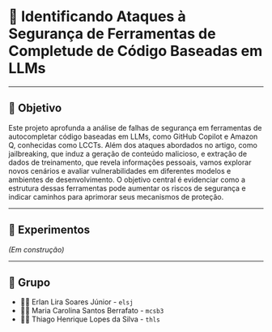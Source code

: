 # 🔐 Identificando Ataques à Segurança de Ferramentas de Completude de Código Baseadas em LLMs

---

## 🎯 Objetivo
Este projeto aprofunda a análise de falhas de segurança em ferramentas de autocompletar código baseadas em LLMs, como GitHub Copilot e Amazon Q, conhecidas como LCCTs. Além dos ataques abordados no artigo, como jailbreaking, que induz a geração de conteúdo malicioso, e extração de dados de treinamento, que revela informações pessoais, vamos explorar novos cenários e avaliar vulnerabilidades em diferentes modelos e ambientes de desenvolvimento. O objetivo central é evidenciar como a estrutura dessas ferramentas pode aumentar os riscos de segurança e indicar caminhos para aprimorar seus mecanismos de proteção.

---

## 🧪 Experimentos
*(Em construção)*

---

## 👥 Grupo
- 👨‍💻 Erlan Lira Soares Júnior - `elsj`  
- 👩‍💻 Maria Carolina Santos Berrafato - `mcsb3`  
- 👨‍💻 Thiago Henrique Lopes da Silva - `thls`
